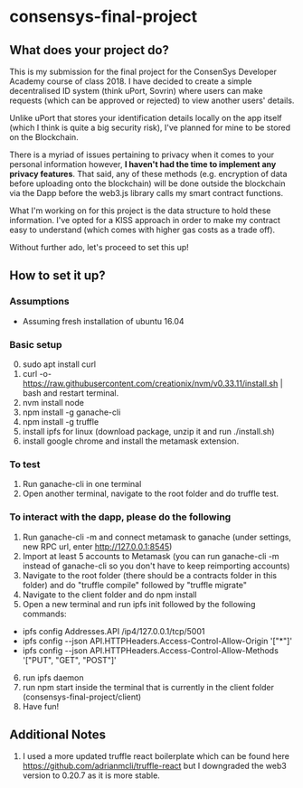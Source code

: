 # consensys-final-project

## What does your project do?
This is my submission for the final project for the ConsenSys Developer Academy course of class 2018. I have decided to create a simple decentralised ID system (think uPort, Sovrin) where users can make requests (which can be approved or rejected) to view another users' details. 

Unlike uPort that stores your identification details locally on the app itself (which I think is quite a big security risk), I've planned for mine to be stored on the Blockchain. 

There is a myriad of issues pertaining to privacy when it comes to your personal information however, **I haven't had the time to implement any privacy features**. That said, any of these methods (e.g. encryption of data before uploading onto the blockchain) will be done outside the blockchain via the Dapp before the web3.js library calls my smart contract functions. 

What I'm working on for this project is the data structure to hold these information. I've opted for a KISS approach in order to make my contract easy to understand (which comes with higher gas costs as a trade off). 

Without further ado, let's proceed to set this up!

## How to set it up?

### Assumptions
- Assuming fresh installation of ubuntu 16.04

### Basic setup 
0. sudo apt install curl
1. curl -o- https://raw.githubusercontent.com/creationix/nvm/v0.33.11/install.sh | bash and restart terminal.
2. nvm install node
3. npm install -g ganache-cli
4. npm install -g truffle
5. install ipfs for linux (download package, unzip it and run ./install.sh)
6. install google chrome and install the metamask extension.

### To test
1. Run ganache-cli in one terminal
2. Open another terminal, navigate to the root folder and do truffle test.

### To interact with the dapp, please do the following
1. Run ganache-cli -m and connect metamask to ganache (under settings, new RPC url, enter http://127.0.0.1:8545)
2. Import at least 5 accounts to Metamask (you can run ganache-cli -m instead of ganache-cli so you don't have to keep reimporting accounts)
3. Navigate to the root folder (there should be a contracts folder in this folder) and do "truffle compile" followed by "truffle migrate"
4. Navigate to the client folder and do npm install
5. Open a new terminal and run ipfs init followed by the following commands:
  - ipfs config Addresses.API /ip4/127.0.0.1/tcp/5001
  - ipfs config --json API.HTTPHeaders.Access-Control-Allow-Origin '["*"]'
  - ipfs config --json API.HTTPHeaders.Access-Control-Allow-Methods '["PUT", "GET", "POST"]'
6. run ipfs daemon
7. run npm start inside the terminal that is currently in the client folder (consensys-final-project/client)
8. Have fun! 


## Additional Notes
1. I used a more updated truffle react boilerplate which can be found here https://github.com/adrianmcli/truffle-react but I downgraded the web3 version to 0.20.7 as it is more stable.
